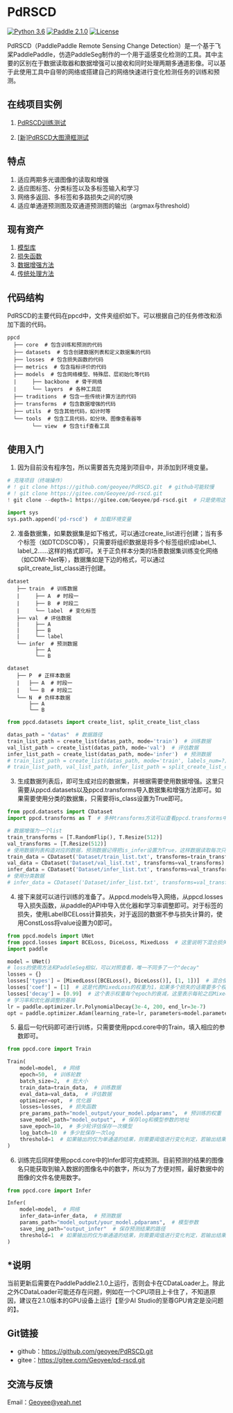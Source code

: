 # PdRSCD

[![Python 3.6](https://img.shields.io/badge/python-3.7+-yellow.svg)](https://www.python.org/downloads/release/python-370/) [![Paddle 2.1.0](https://img.shields.io/badge/Paddle-2.1.0-blue.svg)](https://www.python.org/downloads/release/python-370/) [![License](https://img.shields.io/badge/license-Apache%202-blue.svg)](LICENSE)

PdRSCD（PaddlePaddle Remote Sensing Change Detection）是一个基于飞桨PaddlePaddle，仿造PaddleSeg制作的一个用于遥感变化检测的工具。其中主要的区别在于数据读取器和数据增强可以接收和同时处理两期多通道影像。可以基于此使用工具中自带的网络或搭建自己的网络快速进行变化检测任务的训练和预测。

## 在线项目实例

1. [PdRSCD训练测试](https://aistudio.baidu.com/aistudio/projectdetail/2001007)

2. [[新]PdRSCD大图滑框测试](https://aistudio.baidu.com/aistudio/projectdetail/2056237)

## 特点

1. 适应两期多光谱图像的读取和增强
2. 适应图标签、分类标签以及多标签输入和学习
3. 网络多返回、多标签和多路损失之间的切换
4. 适应单通道预测图及双通道预测图的输出（argmax与threshold）

## 现有资产

1. [模型库](ppcd/models/README.md)
2. [损失函数](ppcd/losses/README.md)
3. [数据增强方法](ppcd/transforms/README.md)
4. [传统处理方法](ppcd/traditions/README.md)

## 代码结构

PdRSCD的主要代码在ppcd中，文件夹组织如下。可以根据自己的任务修改和添加下面的代码。

```
ppcd
  ├── core  # 包含训练和预测的代码
  ├── datasets  # 包含创建数据列表和定义数据集的代码
  ├── losses  # 包含损失函数的代码
  ├── metrics  # 包含指标评价的代码
  ├── models  # 包含网络模型、特殊层、层初始化等代码
  |     ├── backbone  # 骨干网络
  |     └── layers  # 各种工具层
  ├── traditions  # 包含一些传统计算方法的代码
  ├── transforms  # 包含数据增强的代码
  ├── utils  # 包含其他代码，如计时等
  └── tools  # 包含工具代码，如分块、图像查看器等
        └── view  # 包含tif查看工具
```

## 使用入门

1. 因为目前没有程序包，所以需要首先克隆到项目中，并添加到环境变量。

```python
# 克隆项目（终端操作）
# ! git clone https://github.com/geoyee/PdRSCD.git  # github可能较慢
# ! git clone https://gitee.com/Geoyee/pd-rscd.git
! git clone --depth=1 https://gitee.com/Geoyee/pd-rscd.git  # 只是使用这样克隆可以更加快速
    
import sys
sys.path.append('pd-rscd')  # 加载环境变量
```

2. 准备数据集，如果数据集是如下格式，可以通过create_list进行创建；当有多个标签（如DTCDSCD等），只需要将组织数据是将多个标签组织成label_1、label_2……这样的格式即可。关于正负样本分类的场景数据集训练变化网络（如CDMI-Net等），数据集如是下边的格式，可以通过split_create_list_class进行创建。

```
dataset
   ├── train  # 训练数据
   |     ├── A  # 时段一
   |     ├── B  # 时段二
   |     └── label  # 变化标签
   ├── val  # 评估数据
   |     ├── A
   |     ├── B
   |     └── label
   └── infer  # 预测数据
         ├── A
         └── B
         
dataset
   ├── P  # 正样本数据
   |   ├── A  # 时段一
   |   └── B  # 时段二
   └── N  # 负样本数据
       ├── A
       └── B
```

```python
from ppcd.datasets import create_list, split_create_list_class

datas_path = "datas"  # 数据路径
train_list_path = create_list(datas_path, mode='train')  # 训练数据
val_list_path = create_list(datas_path, mode='val')  # 评估数据
infer_list_path = create_list(datas_path, mode='infer')  # 预测数据
# train_list_path = create_list(datas_path, mode='train', labels_num=?)  # 多标签数据，?代表标签数
# train_list_path, val_list_path, infer_list_path = split_create_list_class('testDataset')  # 分类数据
```

3. 生成数据列表后，即可生成对应的数据集，并根据需要使用数据增强。这里只需要从ppcd.datasets以及ppcd.transforms导入数据集和增强方法即可。如果需要使用分类的数据集，只需要将is_class设置为True即可。

```python
from ppcd.datasets import CDataset
import ppcd.transforms as T  # 多种transforms方法可以查看ppcd.transforms中

# 数据增强为一个list
train_transforms = [T.RandomFlip(), T.Resize(512)]
val_transforms = [T.Resize(512)]
# 使用数据列表构造对应的数据，预测数据记得把is_infer设置为True，这样数据读取每次只返回两张图片（没有label）
train_data = CDataset('Dataset/train_list.txt', transforms=train_transforms, shuffle=True)
val_data = CDataset('Dataset/val_list.txt', transforms=val_transforms)
infer_data = CDataset('Dataset/infer_list.txt', transforms=val_transforms, is_infer=True)
# 使用分类数据
# infer_data = CDataset('Dataset/infer_list.txt', transforms=val_transforms, is_infer=True, is_class=True)
```

4. 接下来就可以进行训练的准备了。从ppcd.models导入网络，从ppcd.losses导入损失函数，从paddle的API中导入优化器和学习率调整即可。对于标签的损失，使用LabelBCELoss计算损失，对于返回的数据不参与损失计算的，使用ConstLoss将value设置为0即可。

```python
from ppcd.models import UNet
from ppcd.losses import BCELoss, DiceLoss, MixedLoss  # 这里说明下混合损失怎么构造
import paddle

model = UNet()
# loss的使用方法和PaddleSeg相似，可以对照查看，唯一不同多了一个"decay"
losses = {}
losses['types'] = [MixedLoss([BCELoss(), DiceLoss()], [1, 1])]  # 混合使用BCE和Dice两个损失，各自的权重都为1
losses['coef'] = [1]  # 这是代表MixedLoss的权重为1，如果多个损失的话需要多个权重
losses['decay'] = [0.99]  # 这个表示权重每个epoch的衰减，这里表示每轮之后MixedLoss的权重衰减为原来的0.99
# 学习率和优化器调整的基操
lr = paddle.optimizer.lr.PolynomialDecay(3e-4, 200, end_lr=3e-7)
opt = paddle.optimizer.Adam(learning_rate=lr, parameters=model.parameters())
```

5. 最后一句代码即可进行训练，只需要使用ppcd.core中的Train，填入相应的参数即可。

```python
from ppcd.core import Train

Train(
    model=model,  # 网络
    epoch=50,  # 训练轮数
    batch_size=2,  # 批大小
    train_data=train_data,  # 训练数据
    eval_data=val_data,  # 评估数据
    optimizer=opt,  # 优化器
    losses=losses,  # 损失函数
    pre_params_path="model_output/your_model.pdparams",  # 预训练的权重
    save_model_path="model_output",  # 保存log和模型参数的地址
    save_epoch=10,  # 多少轮评估保存一次模型
    log_batch=10  # 多少批保存一次log
    threshold=1  # 如果输出的仅为单通道的结果，则需要阈值进行变化判定，若输出结果大于等于两个通道，则该参数无效
)
```

6. 训练完后同样使用ppcd.core中的Infer即可完成预测。目前预测的结果的图像名只能获取到输入数据的图像名中的数字，所以为了方便对照，最好数据中的图像的文件名使用数字。

```python
from ppcd.core import Infer

Infer(
    model=model,  # 网络
    infer_data=infer_data,  # 预测数据
    params_path="model_output/your_model.pdparams",  # 模型参数
    save_img_path="output_infer"  # 保存预测结果的路径
    threshold=1  # 如果输出的仅为单通道的结果，则需要阈值进行变化判定，若输出结果大于等于两个通道，则该参数无效
)
```

## *说明

当前更新后需要在PaddlePaddle2.1.0上运行，否则会卡在CDataLoader上。除此之外CDataLoader可能还存在问题，例如在一个CPU项目上卡住了，不知道原因，建议在2.1.0版本的GPU设备上运行【至少AI Studio的至尊GPU肯定是没问题的】。

## Git链接

- github：https://github.com/geoyee/PdRSCD.git
- gitee：https://gitee.com/Geoyee/pd-rscd.git

## 交流与反馈

Email：Geoyee@yeah.net
